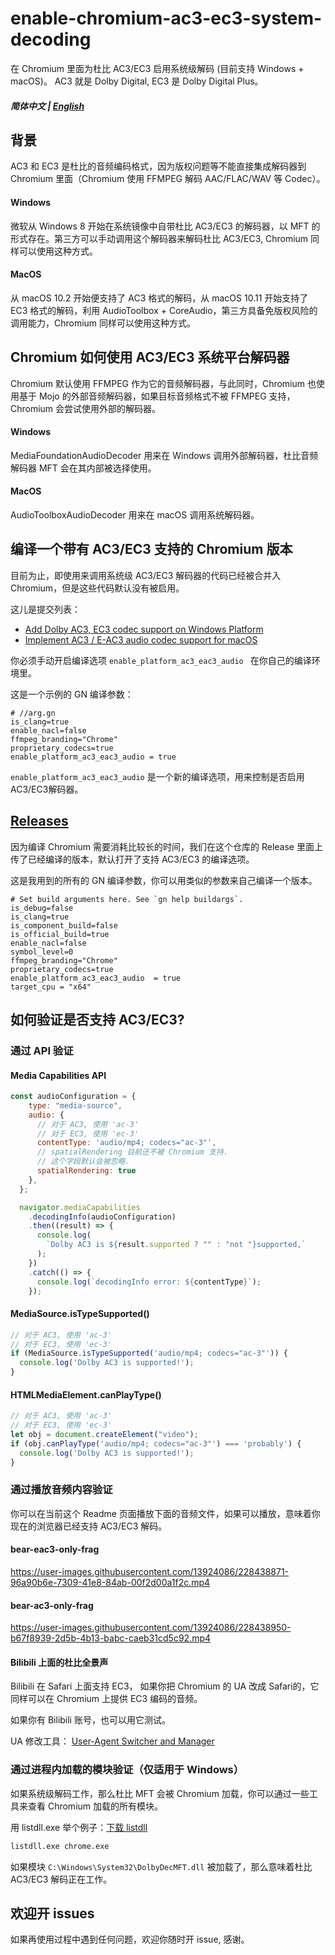 # enable-chromium-ac3-ec3-system-decoding
在 Chromium 里面为杜比 AC3/EC3 启用系统级解码 (目前支持 Windows + macOS)。 AC3 就是 Dolby Digital, EC3 是 Dolby Digital Plus。 

##### 简体中文 | [English](./README.md)

## 背景
AC3 和 EC3 是杜比的音频编码格式，因为版权问题等不能直接集成解码器到 Chromium 里面（Chromium 使用 FFMPEG 解码 AAC/FLAC/WAV 等 Codec）。

#### Windows
微软从 Windows 8 开始在系统镜像中自带杜比 AC3/EC3 的解码器，以 MFT 的形式存在。第三方可以手动调用这个解码器来解码杜比 AC3/EC3, Chromium 同样可以使用这种方式。 

#### MacOS
从 macOS 10.2 开始便支持了 AC3 格式的解码，从 macOS 10.11 开始支持了 EC3 格式的解码，利用 AudioToolbox + CoreAudio，第三方具备免版权风险的调用能力，Chromium 同样可以使用这种方式。

## Chromium 如何使用 AC3/EC3 系统平台解码器
Chromium 默认使用 FFMPEG 作为它的音频解码器，与此同时，Chromium 也使用基于 Mojo 的外部音频解码器，如果目标音频格式不被 FFMPEG 支持，Chromium 会尝试使用外部的解码器。

#### Windows
MediaFoundationAudioDecoder 用来在 Windows 调用外部解码器，杜比音频解码器 MFT 会在其内部被选择使用。

#### MacOS
AudioToolboxAudioDecoder 用来在 macOS 调用系统解码器。

## 编译一个带有 AC3/EC3 支持的 Chromium 版本
目前为止，即使用来调用系统级 AC3/EC3 解码器的代码已经被合并入 Chromium，但是这些代码默认没有被启用。

这儿是提交列表：

* [Add Dolby AC3, EC3 codec support on Windows Platform](https://crbug.com/1402182)
* [Implement AC3 / E-AC3 audio codec support for macOS](https://crbug.com/1430808)

你必须手动开启编译选项 `enable_platform_ac3_eac3_audio ` 在你自己的编译环境里。

这是一个示例的 GN 编译参数：

    # //arg.gn
    is_clang=true
    enable_nacl=false
    ffmpeg_branding="Chrome"
    proprietary_codecs=true
    enable_platform_ac3_eac3_audio = true

`enable_platform_ac3_eac3_audio` 是一个新的编译选项，用来控制是否启用 AC3/EC3解码器。

## [Releases](https://github.com/cjw1115/enable-chromium-ac3-ec3-system-decoding/releases)
因为编译 Chromium 需要消耗比较长的时间，我们在这个仓库的 Release 里面上传了已经编译的版本，默认打开了支持 AC3/EC3 的编译选项。

这是我用到的所有的 GN 编译参数，你可以用类似的参数来自己编译一个版本。

    # Set build arguments here. See `gn help buildargs`.
    is_debug=false
    is_clang=true
    is_component_build=false
    is_official_build=true
    enable_nacl=false
    symbol_level=0
    ffmpeg_branding="Chrome"
    proprietary_codecs=true
    enable_platform_ac3_eac3_audio  = true
    target_cpu = "x64"

## 如何验证是否支持 AC3/EC3?

### 通过 API 验证
#### Media Capabilities API
```javascript
const audioConfiguration = {
    type: "media-source",
    audio: {
      // 对于 AC3, 使用 'ac-3'
      // 对于 EC3, 使用 'ec-3'
      contentType: 'audio/mp4; codecs="ac-3"',
      // spatialRendering 目前还不被 Chromium 支持.
      // 这个字段默认会被忽略.
      spatialRendering: true
    },
  };

  navigator.mediaCapabilities
    .decodingInfo(audioConfiguration)
    .then((result) => {
      console.log(
        `Dolby AC3 is ${result.supported ? "" : "not "}supported,`
      );
    })
    .catch(() => {
      console.log(`decodingInfo error: ${contentType}`);
    });
```

#### MediaSource.isTypeSupported()
```javascript
// 对于 AC3, 使用 'ac-3'
// 对于 EC3, 使用 'ec-3'
if (MediaSource.isTypeSupported('audio/mp4; codecs="ac-3"')) {
  console.log('Dolby AC3 is supported!');
}
```

#### HTMLMediaElement.canPlayType()
```javascript
// 对于 AC3, 使用 'ac-3'
// 对于 EC3, 使用 'ec-3'
let obj = document.createElement("video");
if (obj.canPlayType('audio/mp4; codecs="ac-3"') === 'probably') {
  console.log('Dolby AC3 is supported!');
}
```
### 通过播放音频内容验证
你可以在当前这个 Readme 页面播放下面的音频文件，如果可以播放，意味着你现在的浏览器已经支持 AC3/EC3 解码。
#### bear-eac3-only-frag
https://user-images.githubusercontent.com/13924086/228438871-96a90b6e-7309-41e8-84ab-00f2d00a1f2c.mp4
#### bear-ac3-only-frag
https://user-images.githubusercontent.com/13924086/228438950-b67f8939-2d5b-4b13-babc-caeb31cd5c92.mp4
#### Bilibili 上面的杜比全景声
Bilibili 在 Safari 上面支持 EC3， 如果你把 Chromium 的 UA 改成 Safari的，它同样可以在 Chromium 上提供 EC3 编码的音频。

如果你有 Bilibili 账号，也可以用它测试。  

UA 修改工具： [User-Agent Switcher and Manager](https://chrome.google.com/webstore/detail/user-agent-switcher-and-m/bhchdcejhohfmigjafbampogmaanbfkg)

### 通过进程内加载的模块验证（仅适用于 Windows）
如果系统级解码工作，那么杜比 MFT 会被 Chromium 加载，你可以通过一些工具来查看 Chromium 加载的所有模块。

用 listdll.exe 举个例子：[下载 listdll](https://learn.microsoft.com/en-us/sysinternals/downloads/listdlls)

```bash
listdll.exe chrome.exe
```
如果模块 `C:\Windows\System32\DolbyDecMFT.dll` 被加载了，那么意味着杜比 AC3/EC3 解码正在工作。

## 欢迎开 issues
如果再使用过程中遇到任何问题，欢迎你随时开 issue, 感谢。
